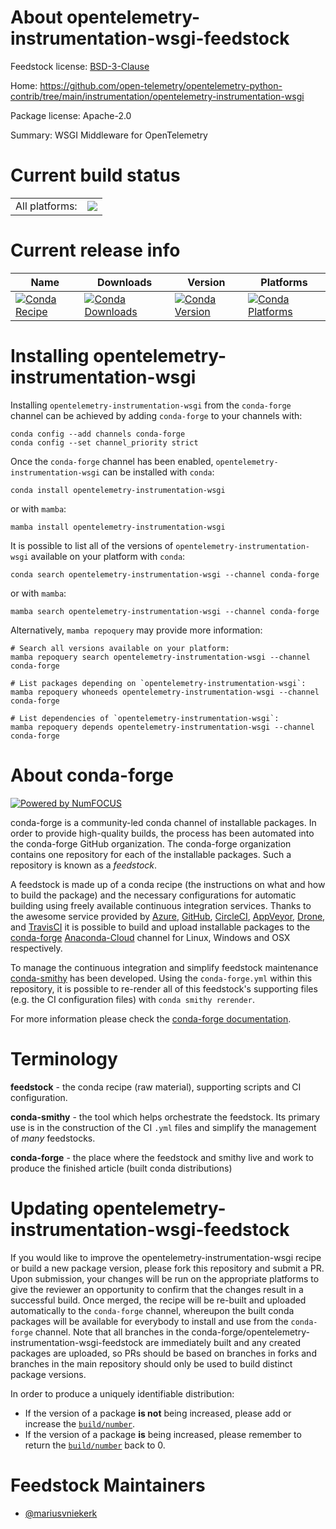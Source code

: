 About opentelemetry-instrumentation-wsgi-feedstock
==================================================

Feedstock license: [BSD-3-Clause](https://github.com/conda-forge/opentelemetry-instrumentation-wsgi-feedstock/blob/main/LICENSE.txt)

Home: https://github.com/open-telemetry/opentelemetry-python-contrib/tree/main/instrumentation/opentelemetry-instrumentation-wsgi

Package license: Apache-2.0

Summary: WSGI Middleware for OpenTelemetry

Current build status
====================


<table><tr><td>All platforms:</td>
    <td>
      <a href="https://dev.azure.com/conda-forge/feedstock-builds/_build/latest?definitionId=13889&branchName=main">
        <img src="https://dev.azure.com/conda-forge/feedstock-builds/_apis/build/status/opentelemetry-instrumentation-wsgi-feedstock?branchName=main">
      </a>
    </td>
  </tr>
</table>

Current release info
====================

| Name | Downloads | Version | Platforms |
| --- | --- | --- | --- |
| [![Conda Recipe](https://img.shields.io/badge/recipe-opentelemetry--instrumentation--wsgi-green.svg)](https://anaconda.org/conda-forge/opentelemetry-instrumentation-wsgi) | [![Conda Downloads](https://img.shields.io/conda/dn/conda-forge/opentelemetry-instrumentation-wsgi.svg)](https://anaconda.org/conda-forge/opentelemetry-instrumentation-wsgi) | [![Conda Version](https://img.shields.io/conda/vn/conda-forge/opentelemetry-instrumentation-wsgi.svg)](https://anaconda.org/conda-forge/opentelemetry-instrumentation-wsgi) | [![Conda Platforms](https://img.shields.io/conda/pn/conda-forge/opentelemetry-instrumentation-wsgi.svg)](https://anaconda.org/conda-forge/opentelemetry-instrumentation-wsgi) |

Installing opentelemetry-instrumentation-wsgi
=============================================

Installing `opentelemetry-instrumentation-wsgi` from the `conda-forge` channel can be achieved by adding `conda-forge` to your channels with:

```
conda config --add channels conda-forge
conda config --set channel_priority strict
```

Once the `conda-forge` channel has been enabled, `opentelemetry-instrumentation-wsgi` can be installed with `conda`:

```
conda install opentelemetry-instrumentation-wsgi
```

or with `mamba`:

```
mamba install opentelemetry-instrumentation-wsgi
```

It is possible to list all of the versions of `opentelemetry-instrumentation-wsgi` available on your platform with `conda`:

```
conda search opentelemetry-instrumentation-wsgi --channel conda-forge
```

or with `mamba`:

```
mamba search opentelemetry-instrumentation-wsgi --channel conda-forge
```

Alternatively, `mamba repoquery` may provide more information:

```
# Search all versions available on your platform:
mamba repoquery search opentelemetry-instrumentation-wsgi --channel conda-forge

# List packages depending on `opentelemetry-instrumentation-wsgi`:
mamba repoquery whoneeds opentelemetry-instrumentation-wsgi --channel conda-forge

# List dependencies of `opentelemetry-instrumentation-wsgi`:
mamba repoquery depends opentelemetry-instrumentation-wsgi --channel conda-forge
```


About conda-forge
=================

[![Powered by
NumFOCUS](https://img.shields.io/badge/powered%20by-NumFOCUS-orange.svg?style=flat&colorA=E1523D&colorB=007D8A)](https://numfocus.org)

conda-forge is a community-led conda channel of installable packages.
In order to provide high-quality builds, the process has been automated into the
conda-forge GitHub organization. The conda-forge organization contains one repository
for each of the installable packages. Such a repository is known as a *feedstock*.

A feedstock is made up of a conda recipe (the instructions on what and how to build
the package) and the necessary configurations for automatic building using freely
available continuous integration services. Thanks to the awesome service provided by
[Azure](https://azure.microsoft.com/en-us/services/devops/), [GitHub](https://github.com/),
[CircleCI](https://circleci.com/), [AppVeyor](https://www.appveyor.com/),
[Drone](https://cloud.drone.io/welcome), and [TravisCI](https://travis-ci.com/)
it is possible to build and upload installable packages to the
[conda-forge](https://anaconda.org/conda-forge) [Anaconda-Cloud](https://anaconda.org/)
channel for Linux, Windows and OSX respectively.

To manage the continuous integration and simplify feedstock maintenance
[conda-smithy](https://github.com/conda-forge/conda-smithy) has been developed.
Using the ``conda-forge.yml`` within this repository, it is possible to re-render all of
this feedstock's supporting files (e.g. the CI configuration files) with ``conda smithy rerender``.

For more information please check the [conda-forge documentation](https://conda-forge.org/docs/).

Terminology
===========

**feedstock** - the conda recipe (raw material), supporting scripts and CI configuration.

**conda-smithy** - the tool which helps orchestrate the feedstock.
                   Its primary use is in the construction of the CI ``.yml`` files
                   and simplify the management of *many* feedstocks.

**conda-forge** - the place where the feedstock and smithy live and work to
                  produce the finished article (built conda distributions)


Updating opentelemetry-instrumentation-wsgi-feedstock
=====================================================

If you would like to improve the opentelemetry-instrumentation-wsgi recipe or build a new
package version, please fork this repository and submit a PR. Upon submission,
your changes will be run on the appropriate platforms to give the reviewer an
opportunity to confirm that the changes result in a successful build. Once
merged, the recipe will be re-built and uploaded automatically to the
`conda-forge` channel, whereupon the built conda packages will be available for
everybody to install and use from the `conda-forge` channel.
Note that all branches in the conda-forge/opentelemetry-instrumentation-wsgi-feedstock are
immediately built and any created packages are uploaded, so PRs should be based
on branches in forks and branches in the main repository should only be used to
build distinct package versions.

In order to produce a uniquely identifiable distribution:
 * If the version of a package **is not** being increased, please add or increase
   the [``build/number``](https://docs.conda.io/projects/conda-build/en/latest/resources/define-metadata.html#build-number-and-string).
 * If the version of a package **is** being increased, please remember to return
   the [``build/number``](https://docs.conda.io/projects/conda-build/en/latest/resources/define-metadata.html#build-number-and-string)
   back to 0.

Feedstock Maintainers
=====================

* [@mariusvniekerk](https://github.com/mariusvniekerk/)

